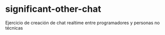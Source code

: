 # significant-other-chat
Ejercicio de creación de chat realtime entre programadores y personas no técnicas 
